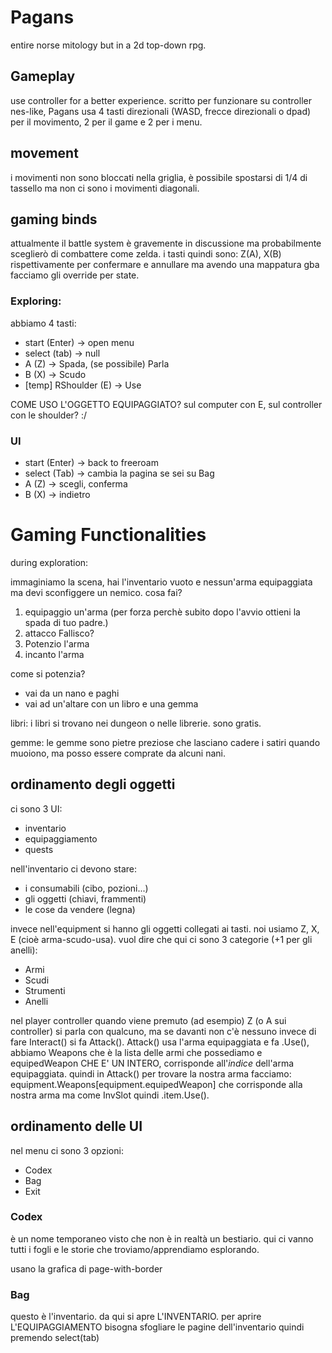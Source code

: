 # Pagans
entire norse mitology but in a 2d top-down rpg.

## Gameplay
use controller for a better experience.
scritto per funzionare su controller nes-like, Pagans usa 4 tasti direzionali (WASD, frecce direzionali o dpad) per il movimento, 2 per il game e 2 per i menu.

## movement
i movimenti non sono bloccati nella griglia, è possibile spostarsi di 1/4 di tassello ma non ci sono i movimenti diagonali.

## gaming binds
attualmente il battle system è gravemente in discussione ma probabilmente sceglierò di combattere come zelda.
i tasti quindi sono:
Z(A), X(B) rispettivamente per confermare e annullare
ma avendo una mappatura gba facciamo gli override per state.

### Exploring:
abbiamo 4 tasti:

- start (Enter) -> open menu
- select (tab)  -> null
- A (Z)         -> Spada, (se possibile) Parla
- B (X)         -> Scudo
- [temp] RShoulder (E) -> Use

COME USO L'OGGETTO EQUIPAGGIATO? sul computer con E, sul controller con le shoulder? :/

### UI
- start (Enter) -> back to freeroam
- select (Tab)  -> cambia la pagina se sei su Bag
- A (Z)         -> scegli, conferma
- B (X)         -> indietro

# Gaming Functionalities
during exploration:

immaginiamo la scena, hai l'inventario vuoto e nessun'arma equipaggiata ma devi sconfiggere un nemico. cosa fai?
1. equipaggio un'arma (per forza perchè subito dopo l'avvio ottieni la spada di tuo padre.)
2. attacco
Fallisco?
1. Potenzio l'arma
2. incanto l'arma

come si potenzia?
- vai da un nano e paghi
- vai ad un'altare con un libro e una gemma

libri:
i libri si trovano nei dungeon o nelle librerie. sono gratis.

gemme:
le gemme sono pietre preziose che lasciano cadere i satiri quando muoiono, ma posso essere comprate da alcuni nani.

## ordinamento degli oggetti
ci sono 3 UI:
- inventario
- equipaggiamento
- quests

nell'inventario ci devono stare:
- i consumabili (cibo, pozioni...)
- gli oggetti (chiavi, frammenti)
- le cose da vendere (legna)

invece nell'equipment si hanno gli oggetti collegati ai tasti. noi usiamo Z, X, E (cioè arma-scudo-usa).
vuol dire che qui ci sono 3 categorie (+1 per gli anelli):
- Armi
- Scudi
- Strumenti
- Anelli

nel player controller quando viene premuto (ad esempio) Z (o A sui controller) si parla con qualcuno, ma se davanti non c'è nessuno invece di fare Interact() si fa Attack().
Attack() usa l'arma equipaggiata e fa .Use(), abbiamo Weapons che è la lista delle armi che possediamo e equipedWeapon CHE E' UN INTERO, corrisponde all'*indice* dell'arma equipaggiata. quindi in Attack() per trovare la nostra arma facciamo: equipment.Weapons[equipment.equipedWeapon] che corrisponde alla nostra arma ma come InvSlot quindi .item.Use().

## ordinamento delle UI
nel menu ci sono 3 opzioni:
- Codex
- Bag
- Exit

 ### Codex
 è un nome temporaneo visto che non è in realtà un bestiario. qui ci vanno tutti i fogli e le storie che troviamo/apprendiamo esplorando.
 
 usano la grafica di page-with-border
 
 ### Bag
 questo è l'inventario. da qui si apre L'INVENTARIO. per aprire L'EQUIPAGGIAMENTO bisogna sfogliare le pagine dell'inventario quindi premendo select(tab)

